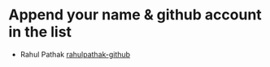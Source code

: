 # Append your name & github account in the list

- Rahul Pathak [rahulpathak-github](https://github.com/rahulpathak-github)
